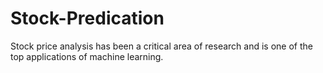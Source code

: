# Stock-Predication
Stock price analysis has been a critical area of research and is one of the top applications of machine learning.
